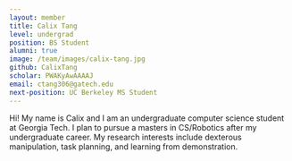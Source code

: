 ```yaml
---
layout: member
title: Calix Tang
level: undergrad
position: BS Student
alumni: true
image: /team/images/calix-tang.jpg
github: CalixTang
scholar: PWAKyAwAAAAJ
email: ctang306@gatech.edu
next-position: UC Berkeley MS Student
---
```


Hi! My name is Calix and I am an undergraduate computer science student at Georgia Tech. I plan to pursue a masters in CS/Robotics after my undergraduate career. My research interests include dexterous manipulation, task planning, and learning from demonstration.